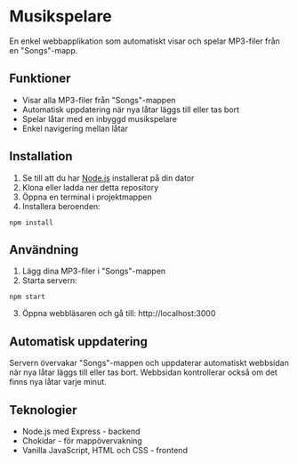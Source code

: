 # Musikspelare

En enkel webbapplikation som automatiskt visar och spelar MP3-filer från en "Songs"-mapp.

## Funktioner

- Visar alla MP3-filer från "Songs"-mappen
- Automatisk uppdatering när nya låtar läggs till eller tas bort
- Spelar låtar med en inbyggd musikspelare
- Enkel navigering mellan låtar

## Installation

1. Se till att du har [Node.js](https://nodejs.org/) installerat på din dator
2. Klona eller ladda ner detta repository
3. Öppna en terminal i projektmappen
4. Installera beroenden:

```
npm install
```

## Användning

1. Lägg dina MP3-filer i "Songs"-mappen
2. Starta servern:

```
npm start
```

3. Öppna webbläsaren och gå till: http://localhost:3000

## Automatisk uppdatering

Servern övervakar "Songs"-mappen och uppdaterar automatiskt webbsidan när nya låtar läggs till eller tas bort. Webbsidan kontrollerar också om det finns nya låtar varje minut.

## Teknologier

- Node.js med Express - backend
- Chokidar - för mappövervakning
- Vanilla JavaScript, HTML och CSS - frontend 